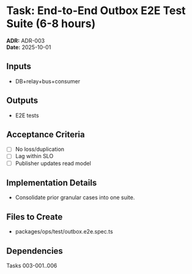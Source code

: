 # Task: End-to-End Outbox E2E Test Suite (6-8 hours)
**ADR:** ADR-003  
**Date:** 2025-10-01

## Inputs
- DB+relay+bus+consumer

## Outputs
- E2E tests

## Acceptance Criteria
- [ ] No loss/duplication
- [ ] Lag within SLO
- [ ] Publisher updates read model

## Implementation Details
- Consolidate prior granular cases into one suite.

## Files to Create
- packages/ops/test/outbox.e2e.spec.ts

## Dependencies
Tasks 003-001..006
